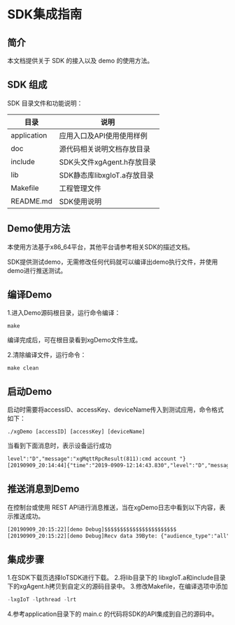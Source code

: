 # SDK集成指南

## 简介
本文档提供关于 SDK 的接入以及 demo 的使用方法。



## SDK 组成

SDK 目录文件和功能说明：

| **目录** | **说明** |
| --- | --- |
| application | 应用入口及API使用使用样例 |
| doc | 源代码相关说明文档存放目录 |
| include | SDK头文件xgAgent.h存放目录 |
| lib |  SDK静态库libxgIoT.a存放目录 |
| Makefile | 工程管理文件 |
| README.md | SDK使用说明 |



## Demo使用方法

本使用方法基于x86_64平台，其他平台请参考相关SDK的描述文档。

SDK提供测试demo，无需修改任何代码就可以编译出demo执行文件，并使用demo进行推送测试。

## 编译Demo

1.进入Demo源码根目录，运行命令编译：

```
make
```
编译完成后，可在根目录看到xgDemo文件生成。

2.清除编译文件，运行命令：

```
make clean
```


## 启动Demo

启动时需要将accessID、accessKey、deviceName传入到测试应用，命令格式如下：
```
./xgDemo [accessID] [accessKey] [deviceName]
```
当看到下面消息时，表示设备运行成功
```xml
level":"D","message":"xgMqttRpcResult(811):cmd account "}
[20190909_20:14:44]{"time":"2019-0909-12:14:43.830","level":"D","message":"agentSetStatusFlag(297):xgStatusFlag 0x1F "}
```
## 推送消息到Demo

在控制台或使用 REST API进行消息推送，当在xgDemo日志中看到以下内容，表示推送成功。

```xml
[20190909_20:15:22][demo Debug]$$$$$$$$$$$$$$$$$$$$$$$
[20190909_20:15:22][demo Debug]Recv data 39Byte: {"audience_type":"all","Key1":"Value1"}
```



## 集成步骤

1.在SDK下载页选择IoTSDK进行下载。
2.将lib目录下的 libxgIoT.a和include目录下的xgAgent.h拷贝到自定义的源码目录中。
3.修改Makefile，在编译选项中添加

```c
-lxgIoT -lpthread -lrt
```

4.参考application目录下的 main.c 的代码将SDK的API集成到自己的源码中。

